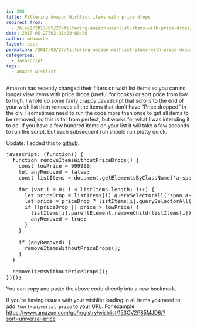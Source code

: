 ```yaml
---
id: 285
title: Filtering Amazon Wishlist items with price drops
redirect_from:
  - /blog2/2017/05/27/filtering-amazon-wishlist-items-with-price-drops/
date: 2017-05-27T02:31:29+00:00
author: mrbusche
layout: post
permalink: /2017/05/27/filtering-amazon-wishlist-items-with-price-drops/
categories:
  - JavaScript
tags:
  - amazon wishlist
---
```


Amazon has recently changed their filters on wish list items so you can no longer view items with price drops (useful for books) or sort price from low to high. I wrote up some fairly crappy JavaScript that scrolls to the end of your wish list then removes all the items that don&#8217;t have &#8220;Price dropped&#8221; in the div. I sometimes need to run the code more than once to get all items to be removed, so this is far from perfect, but works for what I was intending it to do. If you have a few hundred items on your list it will take a few seconds to run the script, but each subsequent run should run pretty quick.

Update: I added this to [github](https://github.com/mrbusche/amazonPriceDrops).

<pre>javascript: (function() {
  function removeItemsWithoutPriceDrops() {
    const lowPrice = 999999;
    let anyRemoved = false;
    const listItems = document.getElementsByClassName('a-spacing-none g-item-sortable');

    for (var i = 0; i < listItems.length; i++) {
      let priceDrop = listItems[i].querySelectorAll('span.a-size-small.a-color-tertiary')[1].innerText.startsWith('Price dropped');
      let price = priceDrop ? listItems[i].querySelectorAll('span.a-offscreen') : 0;
      if (!priceDrop || price > lowPrice) {
        listItems[i].parentElement.removeChild(listItems[i]);
        anyRemoved = true;
      }
    }

    if (anyRemoved) {
      removeItemsWithoutPriceDrops();
    }
  }

  removeItemsWithoutPriceDrops();
})();
</pre>

You can copy and paste the above code directly into a new bookmark.

If you're having issues with your wishlist loading in all items you need to add `?sort=universal-price` to your URL. For example <https://www.amazon.com/gp/registry/wishlist/153OV2P85MJD6/?sort=universal-price>
